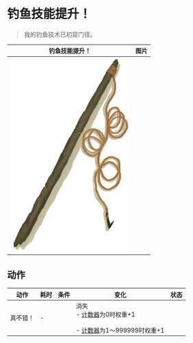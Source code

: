 # 钓鱼技能提升！  
> 我的钓鱼技术已初窥门径。  
  
  钓鱼技能提升！  |   图片   
 ----  |  ----:   
   |  ![](Sprite/FishingRod.png)   
  
## 动作  
动作  |  耗时  |  条件  |  变化  |  状态  
----  |  ----  |  ----  |  ----  |  ----  
真不错！<br>  |  -  |    |  消失<br>- [计数器](TickCounter.md)为0时权重+1<br><br>- [计数器](TickCounter.md)为1～999999时权重+1<br>  |    
